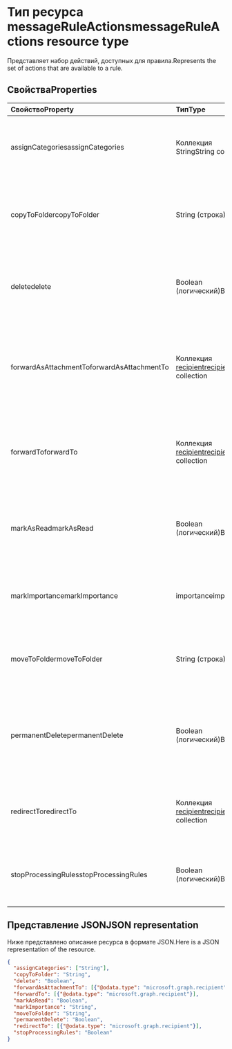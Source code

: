 # <a name="messageruleactions-resource-type"></a><span data-ttu-id="87678-101">Тип ресурса messageRuleActions</span><span class="sxs-lookup"><span data-stu-id="87678-101">messageRuleActions resource type</span></span>


<span data-ttu-id="87678-102">Представляет набор действий, доступных для правила.</span><span class="sxs-lookup"><span data-stu-id="87678-102">Represents the set of actions that are available to a rule.</span></span>

## <a name="properties"></a><span data-ttu-id="87678-103">Свойства</span><span class="sxs-lookup"><span data-stu-id="87678-103">Properties</span></span>
| <span data-ttu-id="87678-104">Свойство</span><span class="sxs-lookup"><span data-stu-id="87678-104">Property</span></span>     | <span data-ttu-id="87678-105">Тип</span><span class="sxs-lookup"><span data-stu-id="87678-105">Type</span></span>   |<span data-ttu-id="87678-106">Описание</span><span class="sxs-lookup"><span data-stu-id="87678-106">Description</span></span>|
|:---------------|:--------|:----------|
| <span data-ttu-id="87678-107">assignCategories</span><span class="sxs-lookup"><span data-stu-id="87678-107">assignCategories</span></span> | <span data-ttu-id="87678-108">Коллекция String</span><span class="sxs-lookup"><span data-stu-id="87678-108">String collection</span></span> | <span data-ttu-id="87678-109">Список категорий, которые необходимо назначить сообщению.</span><span class="sxs-lookup"><span data-stu-id="87678-109">A list of categories to be assigned to a message.</span></span> |
| <span data-ttu-id="87678-110">copyToFolder</span><span class="sxs-lookup"><span data-stu-id="87678-110">copyToFolder</span></span> | <span data-ttu-id="87678-111">String (строка)</span><span class="sxs-lookup"><span data-stu-id="87678-111">String</span></span> | <span data-ttu-id="87678-112">Идентификатор папки, в которую необходимо скопировать сообщение.</span><span class="sxs-lookup"><span data-stu-id="87678-112">The ID of a folder that a message is to be copied to.</span></span> |
| <span data-ttu-id="87678-113">delete</span><span class="sxs-lookup"><span data-stu-id="87678-113">delete</span></span> | <span data-ttu-id="87678-114">Boolean (логический)</span><span class="sxs-lookup"><span data-stu-id="87678-114">Boolean</span></span> | <span data-ttu-id="87678-115">Указывает, нужно ли перемещать сообщение в папку "Удаленные".</span><span class="sxs-lookup"><span data-stu-id="87678-115">Indicates whether a message should be moved to the Deleted Items folder.</span></span> |
| <span data-ttu-id="87678-116">forwardAsAttachmentTo</span><span class="sxs-lookup"><span data-stu-id="87678-116">forwardAsAttachmentTo</span></span> | <span data-ttu-id="87678-117">Коллекция [recipient](recipient.md)</span><span class="sxs-lookup"><span data-stu-id="87678-117">[recipient](recipient.md) collection</span></span> | <span data-ttu-id="87678-118">Электронные адреса получателей, которым необходимо переслать сообщение как вложение.</span><span class="sxs-lookup"><span data-stu-id="87678-118">The email addresses of the recipients to which a message should be forwarded as an attachment.</span></span> |
| <span data-ttu-id="87678-119">forwardTo</span><span class="sxs-lookup"><span data-stu-id="87678-119">forwardTo</span></span> | <span data-ttu-id="87678-120">Коллекция [recipient](recipient.md)</span><span class="sxs-lookup"><span data-stu-id="87678-120">[recipient](recipient.md) collection</span></span> | <span data-ttu-id="87678-121">Электронные адреса получателей, которым необходимо переслать сообщение.</span><span class="sxs-lookup"><span data-stu-id="87678-121">The email addresses of the recipients to which a message should be forwarded.</span></span> |
| <span data-ttu-id="87678-122">markAsRead</span><span class="sxs-lookup"><span data-stu-id="87678-122">markAsRead</span></span> | <span data-ttu-id="87678-123">Boolean (логический)</span><span class="sxs-lookup"><span data-stu-id="87678-123">Boolean</span></span> | <span data-ttu-id="87678-124">Указывает, необходимо ли отмечать сообщение как прочтенное.</span><span class="sxs-lookup"><span data-stu-id="87678-124">Indicates whether a message should be marked as read.</span></span> |
| <span data-ttu-id="87678-125">markImportance</span><span class="sxs-lookup"><span data-stu-id="87678-125">markImportance</span></span> | <span data-ttu-id="87678-126">importance</span><span class="sxs-lookup"><span data-stu-id="87678-126">importance</span></span> | <span data-ttu-id="87678-127">Задает важность сообщения. Возможные значения: `low`, `normal`, `high`.</span><span class="sxs-lookup"><span data-stu-id="87678-127">Sets the importance of the message, which can be: `low`, `normal`, `high`.</span></span> |
| <span data-ttu-id="87678-128">moveToFolder</span><span class="sxs-lookup"><span data-stu-id="87678-128">moveToFolder</span></span> |  <span data-ttu-id="87678-129">String (строка)</span><span class="sxs-lookup"><span data-stu-id="87678-129">String</span></span>| <span data-ttu-id="87678-130">Идентификатор папки, в которую сообщение будет перемещено.</span><span class="sxs-lookup"><span data-stu-id="87678-130">The ID of the folder that a message will be moved to.</span></span> |
| <span data-ttu-id="87678-131">permanentDelete</span><span class="sxs-lookup"><span data-stu-id="87678-131">permanentDelete</span></span> | <span data-ttu-id="87678-132">Boolean (логический)</span><span class="sxs-lookup"><span data-stu-id="87678-132">Boolean</span></span> | <span data-ttu-id="87678-133">Указывает, нужно ли окончательно удалять сообщение без сохранения в папке "Удаленные".</span><span class="sxs-lookup"><span data-stu-id="87678-133">Indicates whether a message should be permanently deleted and not saved to the Deleted Items folder.</span></span> |
| <span data-ttu-id="87678-134">redirectTo</span><span class="sxs-lookup"><span data-stu-id="87678-134">redirectTo</span></span> | <span data-ttu-id="87678-135">Коллекция [recipient](recipient.md)</span><span class="sxs-lookup"><span data-stu-id="87678-135">[recipient](recipient.md) collection</span></span> | <span data-ttu-id="87678-136">Электронные адреса, на которые должно быть перенаправлено сообщение.</span><span class="sxs-lookup"><span data-stu-id="87678-136">The email address to which a message should be redirected.</span></span> |
| <span data-ttu-id="87678-137">stopProcessingRules</span><span class="sxs-lookup"><span data-stu-id="87678-137">stopProcessingRules</span></span> | <span data-ttu-id="87678-138">Boolean (логический)</span><span class="sxs-lookup"><span data-stu-id="87678-138">Boolean</span></span> | <span data-ttu-id="87678-139">Указывает, должны ли обрабатываться последующие правила.</span><span class="sxs-lookup"><span data-stu-id="87678-139">Indicates whether subsequent rules should be evaluated.</span></span> |

## <a name="json-representation"></a><span data-ttu-id="87678-140">Представление JSON</span><span class="sxs-lookup"><span data-stu-id="87678-140">JSON representation</span></span>
<span data-ttu-id="87678-141">Ниже представлено описание ресурса в формате JSON.</span><span class="sxs-lookup"><span data-stu-id="87678-141">Here is a JSON representation of the resource.</span></span>

<!-- {
  "blockType": "resource",
  "optionalProperties": [
   ],
  "@odata.type": "microsoft.graph.messageRuleActions"
}-->

```json
{
  "assignCategories": ["String"],
  "copyToFolder": "String",
  "delete": "Boolean",
  "forwardAsAttachmentTo": [{"@odata.type": "microsoft.graph.recipient"}],
  "forwardTo": [{"@odata.type": "microsoft.graph.recipient"}],
  "markAsRead": "Boolean",
  "markImportance": "String",
  "moveToFolder": "String",
  "permanentDelete": "Boolean",
  "redirectTo": [{"@odata.type": "microsoft.graph.recipient"}],
  "stopProcessingRules": "Boolean"
}

```

<!-- uuid: 8fcb5dbc-d5aa-4681-8e31-b001d5168d79
2015-10-25 14:57:30 UTC -->
<!-- {
  "type": "#page.annotation",
  "description": "messageRuleActions resource",
  "keywords": "",
  "section": "documentation",
  "tocPath": ""
}-->